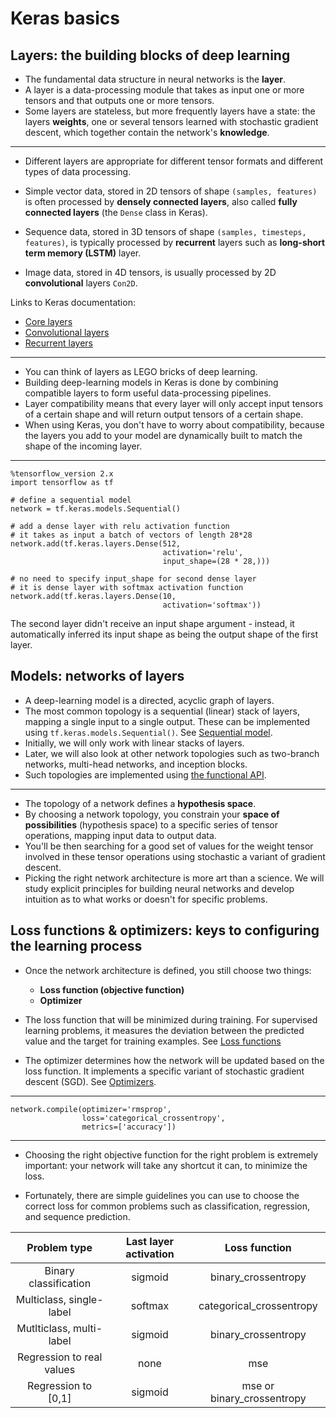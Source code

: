 
# Keras basics

## Layers: the building blocks of deep learning

- The fundamental data structure in neural networks is the **layer**.
- A layer is a data-processing module that takes as input one or more tensors and that outputs one or more tensors.
- Some layers are stateless, but more frequently layers have a state: the layers **weights**, one or several tensors learned with stochastic gradient descent, which together contain the network's **knowledge**.

---

- Different layers are appropriate for different tensor formats and different types of data processing.

- Simple vector data, stored in 2D tensors of shape ```(samples, features)``` is often processed by **densely connected layers**, 
also called **fully connected layers** (the ```Dense``` class in Keras).

- Sequence data, stored in 3D tensors of shape ```(samples, timesteps, features)```, is typically processed by **recurrent** layers 
such as **long-short term memory (LSTM)** layer.

- Image data, stored in 4D tensors, is usually processed by 2D **convolutional** layers ```Con2D```. 

Links to Keras documentation:

- [Core layers](https://keras.io/layers/core/)
- [Convolutional layers](https://keras.io/layers/convolutional/)
- [Recurrent layers](https://keras.io/layers/recurrent/)

---

- You can think of layers as LEGO bricks of deep learning.
- Building deep-learning models in Keras is done by combining compatible layers to form useful data-processing pipelines.
- Layer compatibility means that every layer will only accept input tensors of a certain shape and will return output tensors of a certain shape.
- When using Keras, you don't have to worry about compatibility, because the layers you add to your model are dynamically built to match the shape of the incoming layer.

---

```
%tensorflow_version 2.x
import tensorflow as tf

# define a sequential model
network = tf.keras.models.Sequential()

# add a dense layer with relu activation function
# it takes as input a batch of vectors of length 28*28 
network.add(tf.keras.layers.Dense(512,
                                  activation='relu',
                                  input_shape=(28 * 28,)))

# no need to specify input_shape for second dense layer 
# it is dense layer with softmax activation function
network.add(tf.keras.layers.Dense(10,
                                  activation='softmax')) 
```

The second layer didn't receive an input shape argument - instead, it automatically inferred its input shape as being the output shape of the first layer.

## Models: networks of layers

- A deep-learning model is a directed, acyclic graph of layers. 
- The most common topology is a sequential (linear) stack of layers, mapping a single input to a single output. These can be implemented using ```tf.keras.models.Sequential()```.  See [Sequential model](https://keras.io/getting-started/sequential-model-guide/).
- Initially, we will only work with linear stacks of layers. 
- Later, we will also look at other network topologies such as two-branch networks, multi-head networks, and inception blocks.
- Such topologies are implemented using [the functional API](https://keras.io/getting-started/functional-api-guide/).

---

- The topology of a network defines a **hypothesis space**. 
- By choosing a network topology, you constrain your **space of possibilities** (hypothesis space) to a specific series of tensor operations, mapping input data to output data.
- You'll be then searching for a good set of values for the weight tensor involved in these tensor operations using stochastic a variant of gradient descent.
- Picking the right network architecture is more art than a science. We will study explicit principles for building neural networks and develop intuition as to what works or doesn't for specific problems.

## Loss functions & optimizers: keys to configuring the learning process

- Once the network architecture is defined, you still choose two things:

  - **Loss function (objective function)** 
  - **Optimizer**

- The loss function that will be minimized during training. For supervised learning problems, it measures the deviation between the predicted value and the target for training examples. See [Loss functions](https://keras.io/losses/)

- The optimizer determines how the network will be updated based on the loss function. It implements a specific variant of stochastic gradient descent (SGD). See [Optimizers](https://keras.io/optimizers/).

---

```
network.compile(optimizer='rmsprop',
                loss='categorical_crossentropy',
                metrics=['accuracy'])
```

---

- Choosing the right objective function for the right problem is extremely important: your network will take any shortcut it can, to minimize the loss.

- Fortunately, there are simple guidelines you can use to choose the correct loss for common problems such as classification, regression, and sequence prediction.

| Problem type              | Last layer activation  | Loss function              | 
|:-:                        |:-:                     |:-:                         |
| Binary classification     | sigmoid                | binary_crossentropy        |
| Multiclass, single-label  | softmax                | categorical_crossentropy   |
| Mutlticlass, multi-label  | sigmoid                | binary_crossentropy        |
| Regression to real values | none                   | mse                        |
| Regression to \[0,1\]     | sigmoid                | mse or binary_crossentropy |
